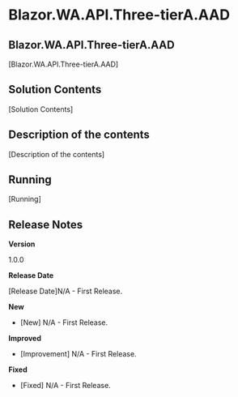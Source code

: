 # Blazor.WA.API.Three-tierA.AAD
## Blazor.WA.API.Three-tierA.AAD

[Blazor.WA.API.Three-tierA.AAD]

## Solution Contents

[Solution Contents]

## Description of the contents

[Description of the contents]

## Running

[Running]

## Release Notes

**Version**

1.0.0

**Release Date**

[Release Date]N/A - First Release.

**New**

- [New] N/A - First Release.

**Improved**

- [Improvement] N/A - First Release.

**Fixed**

- [Fixed] N/A - First Release.